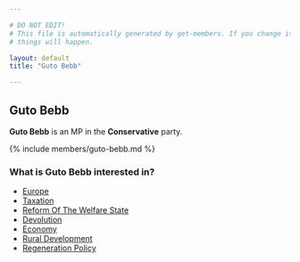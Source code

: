 ```yaml
---

# DO NOT EDIT!
# This file is automatically generated by get-members. If you change it, bad
# things will happen.

layout: default
title: "Guto Bebb"

---
```


## Guto Bebb

**Guto Bebb** is an MP in the **Conservative** party.

{% include members/guto-bebb.md %}

### What is Guto Bebb interested in?


* [Europe](/interests/europe.html)
* [Taxation](/interests/taxation.html)
* [Reform Of The Welfare State](/interests/reform-of-the-welfare-state.html)
* [Devolution](/interests/devolution.html)
* [Economy](/interests/economy.html)
* [Rural Development](/interests/rural-development.html)
* [Regeneration Policy](/interests/regeneration-policy.html)
